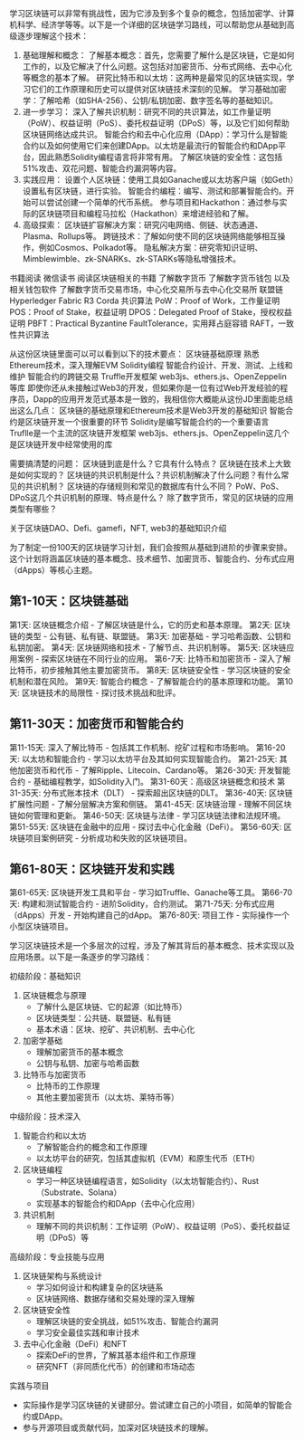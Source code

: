 学习区块链可以非常有挑战性，因为它涉及到多个复杂的概念，包括加密学、计算机科学、经济学等等。以下是一个详细的区块链学习路线，可以帮助您从基础到高级逐步理解这个技术：
1. 基础理解和概念：
了解基本概念：首先，您需要了解什么是区块链，它是如何工作的，以及它解决了什么问题。这包括对加密货币、分布式网络、去中心化等概念的基本了解。
研究比特币和以太坊：这两种是最常见的区块链实现，学习它们的工作原理和历史可以提供对区块链技术深刻的见解。
学习基础加密学：了解哈希（如SHA-256）、公钥/私钥加密、数字签名等的基础知识。
2. 进一步学习：
深入了解共识机制：研究不同的共识算法，如工作量证明（PoW）、权益证明（PoS）、委托权益证明（DPoS）等，以及它们如何帮助区块链网络达成共识。
智能合约和去中心化应用（DApp）：学习什么是智能合约以及如何使用它们来创建DApp。以太坊是最流行的智能合约和DApp平台，因此熟悉Solidity编程语言将非常有用。
了解区块链的安全性：这包括51%攻击、双花问题、智能合约漏洞等内容。
3. 实践应用：
设置个人区块链：使用工具如Ganache或以太坊客户端（如Geth）设置私有区块链，进行实验。
智能合约编程：编写、测试和部署智能合约。开始可以尝试创建一个简单的代币系统。
参与项目和Hackathon：通过参与实际的区块链项目和编程马拉松（Hackathon）来增进经验和了解。
4. 高级探索：
区块链扩容解决方案：研究闪电网络、侧链、状态通道、Plasma、Rollups等。
跨链技术：了解如何使不同的区块链网络能够相互操作，例如Cosmos、Polkadot等。
隐私解决方案：研究零知识证明、Mimblewimble、zk-SNARKs、zk-STARKs等隐私增强技术。



书籍阅读
微信读书 阅读区块链相关的书籍
了解数字货币
了解数字货币钱包 以及相关钱包软件
了解数字货币交易市场，中心化交易所与去中心化交易所
联盟链
Hyperledger Fabric
R3 Corda
共识算法
PoW：Proof of Work，工作量证明
POS：Proof of Stake，权益证明
DPOS：Delegated Proof of Stake，授权权益证明
PBFT：Practical Byzantine FaultTolerance，实用拜占庭容错
RAFT，一致性共识算法




从这份区块链里面可以可以看到以下的技术要点：
区块链基础原理
熟悉Ethereum技术，深入理解EVM
Solidity编程
智能合约设计、开发、测试、上线和维护
智能合约的跨链交易
Truffle开发框架
web3js、ethers.js、OpenZeppelin等库
即使你还从未接触过Web3的开发，但如果你是一位有过Web开发经验的程序员，Dapp的应用开发范式基本是一致的，我相信你大概能从这份JD里面能总结出这么几点：
区块链的基础原理和Ethereum技术是Web3开发的基础知识
智能合约是区块链开发一个很重要的环节
Solidity是编写智能合约的一个重要语言
Truflle是一个主流的区块链开发框架
web3js、ethers.js、OpenZeppelin这几个是区块链开发中经常使用的库

需要搞清楚的问题：
区块链到底是什么？它具有什么特点？
区块链在技术上大致是如何实现的？
区块链的共识机制是什么？共识机制解决了什么问题？有什么常见的共识机制？
区块链的存储规则和常见的数据库有什么不同？
PoW、PoS、DPoS这几个共识机制的原理、特点是什么？
除了数字货币，常见的区块链的应用类型有哪些？

关于区块链DAO、Defi、gamefi，NFT, web3的基础知识介绍


为了制定一份100天的区块链学习计划，我们会按照从基础到进阶的步骤来安排。这个计划将涵盖区块链的基本概念、技术细节、加密货币、智能合约、分布式应用（dApps）等核心主题。

## 第1-10天：区块链基础
第1天: 区块链概念介绍 - 了解区块链是什么，它的历史和基本原理。
第2天: 区块链的类型 - 公有链、私有链、联盟链。
第3天: 加密基础 - 学习哈希函数、公钥和私钥加密。
第4天: 区块链网络和技术 - 了解节点、共识机制等。
第5天: 区块链应用案例 - 探索区块链在不同行业的应用。
第6-7天: 比特币和加密货币 - 深入了解比特币，初步接触其他主要加密货币。
第8天: 区块链安全性 - 学习区块链的安全机制和潜在风险。
第9天: 智能合约概念 - 了解智能合约的基本原理和功能。
第10天: 区块链技术的局限性 - 探讨技术挑战和批评。

## 第11-30天：加密货币和智能合约
第11-15天: 深入了解比特币 - 包括其工作机制、挖矿过程和市场影响。
第16-20天: 以太坊和智能合约 - 学习以太坊平台及其如何实现智能合约。
第21-25天: 其他加密货币和代币 - 了解Ripple、Litecoin、Cardano等。
第26-30天: 开发智能合约 - 基础编程教学，如Solidity入门。
第31-60天：高级区块链概念和技术
第31-35天: 分布式账本技术（DLT） - 探索超出区块链的DLT。
第36-40天: 区块链扩展性问题 - 了解分层解决方案和侧链。
第41-45天: 区块链治理 - 理解不同区块链如何管理和更新。
第46-50天: 区块链与法律 - 学习区块链法律和法规环境。
第51-55天: 区块链在金融中的应用 - 探讨去中心化金融（DeFi）。
第56-60天: 区块链项目案例研究 - 分析成功和失败的区块链项目。

## 第61-80天：区块链开发和实践
第61-65天: 区块链开发工具和平台 - 学习如Truffle、Ganache等工具。
第66-70天: 构建和测试智能合约 - 进阶Solidity，合约测试。
第71-75天: 分布式应用（dApps）开发 - 开始构建自己的dApp。
第76-80天: 项目工作 - 实际操作一个小型区块链项目。


学习区块链技术是一个多层次的过程，涉及了解其背后的基本概念、技术实现以及应用场景。以下是一条逐步的学习路线：

初级阶段：基础知识
1. 区块链概念与原理
   - 了解什么是区块链、它的起源（如比特币）
   - 区块链类型：公共链、联盟链、私有链
   - 基本术语：区块、挖矿、共识机制、去中心化
2. 加密学基础
   - 理解加密货币的基本概念
   - 公钥与私钥、加密与哈希函数
3. 比特币与加密货币
   - 比特币的工作原理
   - 其他主要加密货币（以太坊、莱特币等）

中级阶段：技术深入
1. 智能合约和以太坊
   - 了解智能合约的概念和工作原理
   - 以太坊平台的研究，包括其虚拟机（EVM）和原生代币（ETH）
2. 区块链编程
   - 学习一种区块链编程语言，如Solidity（以太坊智能合约）、Rust（Substrate、Solana）
   - 实现基本的智能合约和DApp（去中心化应用）
3. 共识机制
   - 理解不同的共识机制：工作证明（PoW）、权益证明（PoS）、委托权益证明（DPoS）等

高级阶段：专业技能与应用
1. 区块链架构与系统设计
   - 学习如何设计和构建复杂的区块链系
   - 区块链网络、数据存储和交易处理的深入理解
2. 区块链安全性
   - 理解区块链的安全挑战，如51%攻击、智能合约漏洞
   - 学习安全最佳实践和审计技术
3. 去中心化金融（DeFi）和NFT
   - 探索DeFi的世界，了解其基本组件和工作原理
   - 研究NFT（非同质化代币）的创建和市场动态

实践与项目
- 实际操作是学习区块链的关键部分。尝试建立自己的小项目，如简单的智能合约或DApp。
- 参与开源项目或贡献代码，加深对区块链技术的理解。

